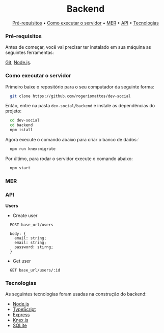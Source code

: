 <h1 align="center">Backend</h1>
<p align="center">
  <a href="#pré-requisitos">Pré-requisitos</a> • 
  <a href="#como-executar-o-servidor">Como executar o servidor</a> •
  <a href="#mer">MER</a> •
  <a href="#api">API</a> •
  <a href="#tecnologias">Tecnologias</a>
</p>

### Pré-requisitos
Antes de começar, você vai precisar ter instalado em sua máquina as seguintes ferramentas:

[Git](https://git-scm.com), [Node.js](https://nodejs.org/en/). 

### Como executar o servidor
Primeiro baixe o repositório para o seu computador da seguinte forma:
```bash
  git clone https://github.com/rogeriomattos/dev-social
```

Então, entre na pasta ``dev-social/backend`` e instale as dependências do projeto:
```bash
  cd dev-social
  cd backend
  npm istall
```
Agora execute o comando abaixo para criar o banco de dados:`
```bash
  npm run knex:migrate
```

Por último, para rodar o servidor execute o comando abaixo:
```bash
  npm start
```

### MER

### API
**Users**

- Create user
```
  POST base_url/users

  body: {
    email: string;
    email: string;
    password: stirng;
  }
```

- Get user
```
  GET base_url/users/:id
```

### Tecnologias

As seguintes tecnologias foram usadas na construção do backend:
- [Node.js](https://nodejs.org/en/)
- [TypeScript](https://www.typescriptlang.org/)
- [Express](https://expressjs.com/)
- [Knex.js](http://knexjs.org/)
- [SQLite](https://www.sqlite.org/index.html)
